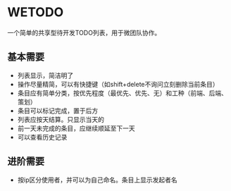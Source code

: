 # WETODO
一个简单的共享型待开发TODO列表，用于微团队协作。

## 基本需要
+ 列表显示，简洁明了
+ 操作尽量精简，可以有快捷键（如shift+delete不询问立刻删除当前条目）
+ 条目应有简单分类，按优先程度（最优先、优先、无）和工种（前端、后端、策划）
+ 条目可以标记完成，置于后方
+ 列表应按天结算。只显示当天的
+ 前一天未完成的条目，应继续顺延至下一天
+ 可以查看历史记录

## 进阶需要
+ 按ip区分使用者，并可以为自己命名。条目上显示发起者名
